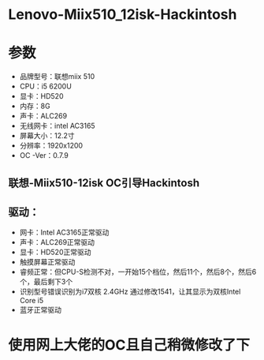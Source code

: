 # Lenovo-Miix510_12isk-Hackintosh

# 参数
* 品牌型号：联想miix 510
* CPU：i5 6200U
* 显卡：HD520
* 内存：8G
* 声卡：ALC269
* 无线网卡：intel AC3165
* 屏幕大小：12.2寸
* 分辨率：1920x1200
* OC -Ver：0.7.9

## 联想-Miix510-12isk OC引导Hackintosh
## 驱动：
* 网卡：Intel AC3165正常驱动
* 声卡：ALC269正常驱动
* 显卡：HD520正常驱动
* 触摸屏幕正常驱动
* 睿频正常：但CPU-S检测不对，一开始15个档位，然后11个，然后8个，然后6个，最后剩下3个
* 识别型号错误识别为i7双核 2.4GHz 通过修改1541，让其显示为双核Intel Core i5
* 蓝牙正常驱动

# 使用网上大佬的OC且自己稍微修改了下

